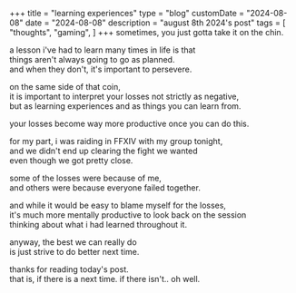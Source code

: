 +++
title = "learning experiences"
type = "blog"
customDate = "2024-08-08"
date = "2024-08-08"
description = "august 8th 2024's post"
tags = [
    "thoughts",
    "gaming",
]
+++
sometimes, you just gotta take it on the chin.

a lesson i've had to learn many times in life is that\
things aren't always going to go as planned.\
and when they don't, it's important to persevere.

on the same side of that coin,\
it is important to interpret your losses not strictly as negative,\
but as learning experiences and as things you can learn from.

your losses become way more productive once you can do this.

for my part, i was raiding in FFXIV with my group tonight,\
and we didn't end up clearing the fight we wanted\
even though we got pretty close.

some of the losses were because of me,\
and others were because everyone failed together.

and while it would be easy to blame myself for the losses,\
it's much more mentally productive to look back on the session\
thinking about what i had learned throughout it.

anyway, the best we can really do\
is just strive to do better next time.

thanks for reading today's post.\
that is, if there is a next time. if there isn't.. oh well.
